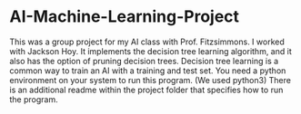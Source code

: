 # AI-Machine-Learning-Project
This was a group project for my AI class with Prof. Fitzsimmons. I worked with Jackson Hoy. It implements the decision tree learning algorithm,
and it also has the option of pruning decision trees. Decision tree learning is a common way to train an AI with a training and test set.
You need a python environment on your system to run this program. (We used python3)
There is an additional readme within the project folder that specifies how to run the program.
